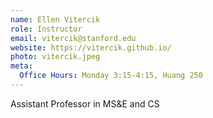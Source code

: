 ```yaml
---
name: Ellen Vitercik
role: Instructor
email: vitercik@stanford.edu
website: https://vitercik.github.io/
photo: vitercik.jpeg
meta:
  Office Hours: Monday 3:15-4:15, Huang 250
---
```


Assistant Professor in MS&E and CS